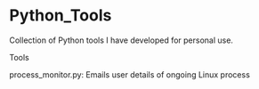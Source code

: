 # Python_Tools
Collection of Python tools I have developed for personal use.

Tools

process_monitor.py: Emails user details of ongoing Linux process
